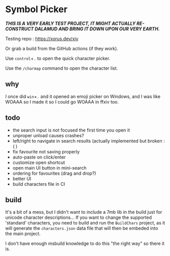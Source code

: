 # Symbol Picker

***THIS IS A VERY EARLY TEST PROJECT, IT MIGHT ACTUALLY RE-CONSTRUCT DALAMUD AND BRING IT DOWN UPON OUR VERY EARTH.***

Testing repo : https://xorus.dev/xiv

Or grab a build from the GitHub actions (if they work).

Use `control`+`.` to open the quick character picker.

Use the `/charmap` command to open the character list.

## why

I once did `win`+`.` and it opened an emoji picker on Windows, and I was like WOAAA so I made it so I could go WOAAA in
ffxiv too.

## todo

- the search input is not focused the first time you open it
- unproper unload causes crashes?
- left/right to navigate in search results (actually implemented but broken :( )
- fix favourite not saving properly
- auto-paste on click/enter
- customize open shortcut
- open main UI button in mini-search
- ordering for favourites (drag and drop?)
- better UI
- build characters file in CI

## build

It's a bit of a mess, but I didn't want to include a 7mb lib in the build just for unicode character descriptions... If
you want to change the supported 'standard' characters, you need to build and run the `BuildChars` project, as it will
generate the `characters.json` data file that will then be embeded into the main project.

I don't have enough msbuild knowledge to do this "the right way" so there it is.

